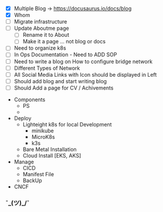 - [x] Multiple Blog -> https://docusaurus.io/docs/blog
- [x] Whom
- [ ] Migrate infrastructure
- [ ] Update Aboutme page 
  - [ ] Rename it to About
  - [ ] Make it a page ... not blog or docs
- [ ] Need to organize k8s 
- [ ] In Ops Documentation - Need to ADD SOP
- [ ] Need to write a blog on How to configure bridge network
- [ ] Different Types of Network
- [ ] All Social Media Links with Icon should be displayed in Left
- [ ] Should add blog and start writing blog
- [ ] Should Add a page for CV / Achivements

- Components
  - PS
  - 
- Deploy
  - Lighteight k8s for local Development
    - minikube
    - MicroK8s
    - k3s
  - Bare Metal Installation
  - Cloud Install [EKS, AKS]
- Manage
  - CICD
  - Manifest File
  - BackUp
- CNCF

### ¯\_(ツ)_/¯